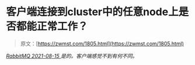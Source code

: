 <!--yml
category: 未分类
date: 0001-01-01 00:00:00
-->

# 客户端连接到cluster中的任意node上是否都能正常工作？

> 原文：[https://zwmst.com/1805.html](https://zwmst.com/1805.html)

   [ *RabbitMQ* ](https://zwmst.com/rabbitmq)*[ <time datetime="2021-08-15T16:35:03+08:00"> 2021-08-15 </time> ](https://zwmst.com/1805.html)  是的。客户端感觉不到有何不同。*